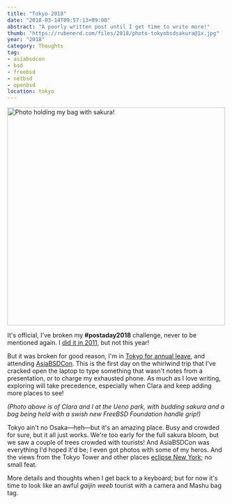 ```yaml
---
title: "Tokyo 2018"
date: "2018-03-14T09:57:13+09:00"
abstract: "A poorly written post until I get time to write more!"
thumb: "https://rubenerd.com/files/2018/photo-tokyobsdsakura@1x.jpg"
year: "2018"
category: Thoughts
tag:
- asiabsdcon
- bsd
- freebsd
- netbsd
- openbsd
location: tokyo
---
```

<p><img src="https://rubenerd.com/files/2018/photo-tokyobsdsakura@1x.jpg" srcset="https://rubenerd.com/files/2018/photo-tokyobsdsakura@1x.jpg 1x, https://rubenerd.com/files/2018/photo-tokyobsdsakura@2x.jpg 2x" alt="Photo holding my bag with sakura!" style="width:500px" /></p>

It's official, I've broken my **#postaday2018** challenge, never to be mentioned again. I [did it in 2011], but not this year!

But it was broken for good reason, I'm in [Tokyo for annual leave], and attending [AsiaBSDCon]. This is the first day on the whirlwind trip that I've cracked open the laptop to type something that wasn't notes from a presentation, or to charge my exhausted phone. As much as I love writing, exploring will take precedence, especially when Clara and keep adding more places to see!

<p style="font-style:italic">(Photo above is of Clara and I at the Ueno park, with budding sakura and a bag being held with a swish new FreeBSD Foundation handle grip!)</p>

Tokyo ain't no Osaka—heh—but it's an amazing place. Busy and crowded for sure, but it all just works. We're too early for the full sakura bloom, but we saw a couple of trees crowded with tourists! And AsiaBSDCon was everything I'd hoped it'd be; I even got photos with some of my heros. And the views from the Tokyo Tower and other places [eclipse New York]; no small feat.

More details and thoughts when I get back to a keyboard; but for now it's time to look like an awful *gaijin weeb* tourist with a camera and Mashu bag tag.

[did it in 2011]: https://rubenerd.com/tag/postaday2011/
[Tokyo for annual leave]: https://instagram.com/rubenschade "Follow my bad photos on Instagram"
[AsiaBSDCon]: https://2018.asiabsdcon.org/
[eclipse New York]: https://rubenerd.com/live-from-new-york-city/

